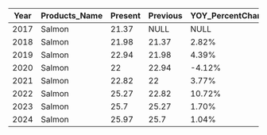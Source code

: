 |Year|Products_Name|Present|Previous|YOY_PercentChange|
|---|---|---|---|---|
|2017|Salmon|21.37|NULL|NULL|
|2018|Salmon|21.98|21.37|2.82%|
|2019|Salmon|22.94|21.98|4.39%|
|2020|Salmon|22|22.94|-4.12%|
|2021|Salmon|22.82|22|3.77%|
|2022|Salmon|25.27|22.82|10.72%|
|2023|Salmon|25.7|25.27|1.70%|
|2024|Salmon|25.97|25.7|1.04%|
